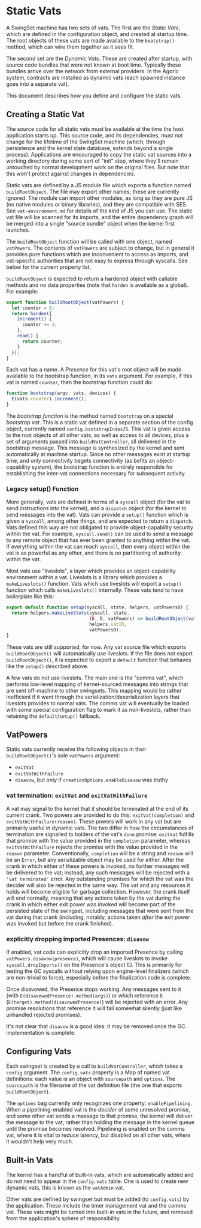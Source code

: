 # Static Vats

A SwingSet machine has two sets of vats. The first are the *Static Vats*, which are defined in the configuration object, and created at startup time. The root objects of these vats are made available to the `bootstrap()` method, which can wire them together as it sees fit.

The second set are the *Dynamic Vats*. These are created after startup, with source code bundles that were not known at boot time. Typically these bundles arrive over the network from external providers. In the Agoric system, contracts are installed as dynamic vats (each spawned instance goes into a separate vat).

This document describes how you define and configure the static vats.

## Creating a Static Vat

The source code for all static vats must be available at the time the host application starts up. This source code, and its dependencies, must not change for the lifetime of the SwingSet machine (which, through persistence and the kernel state database, extends beyond a single process). Applications are encouraged to copy the static vat sources into a working directory during some sort of "init" step, where they'll remain untouched by normal development work on the original files. But note that this won't protect against changes in dependencies.

Static vats are defined by a JS module file which exports a function named `buildRootObject`. The file may export other names; these are currently ignored. The module can import other modules, as long as they are pure JS (no native modules or binary libraries), and they are compatible with SES. See `vat-environment.md` for details of the kind of JS you can use. The static vat file will be scanned for its imports, and the entire dependency graph will be merged into a single "source bundle" object when the kernel first launches.

The `buildRootObject` function will be called with one object, named `vatPowers`. The contents of `vatPowers` are subject to change, but in general it provides pure functions which are inconvenient to access as imports, and vat-specific authorities that are not easy to express through syscalls. See below for the current property list.

`buildRootObject` is expected to return a hardened object with callable methods and no data properties (note that `harden` is available as a global). For example:

```js
export function buildRootObject(vatPowers) {
  let counter = 0;
  return harden({
    increment() {
      counter += 1;
    },
    read() {
      return counter;
    }
  });
}
```

Each vat has a name. A *Presence* for this vat's root object will be made available to the bootstrap function, in its `vats` argument. For example, if this vat is named `counter`, then the bootstrap function could do:

```js
function bootstrap(argv, vats, devices) {
  E(vats.counter).increment();
}
```

The *bootstrap function* is the method named `bootstrap` on a special *bootstrap vat*. This is a static vat defined in a separate section of the config object, currently named `config.bootstrapIndexJS`. This vat is given access to the root objects of all other vats, as well as access to all devices, plus a set of arguments passed into `buildVatController`, all delivered in the bootstrap message. This message is synthesized by the kernel and sent automatically at machine startup. Since no other messages exist at startup time, and only connectivity begets connectivity (as befits an object-capability system), the bootstrap function is entirely responsible for establishing the inter-vat connections necessary for subsequent activity.

### Legacy setup() Function

More generally, vats are defined in terms of a `syscall` object (for the vat to send instructions into the kernel), and a `dispatch` object (for the kernel to send messages into the vat). Vats can provide a `setup()` function which is given a `syscall`, among other things, and are expected to return a `dispatch`. Vats defined this way are not obligated to provide object-capability security within the vat. For example, `syscall.send()` can be used to send a message to any remote object that has ever been granted to anything within the vat. If everything within the vat can reach `syscall`, then every object within the vat is as powerful as any other, and there is no partitioning of authority within the vat.

Most vats use "liveslots", a layer which provides an object-capability environment within a vat. Liveslots is a library which provides a `makeLiveslots()` function. Vats which use liveslots will export a `setup()` function which calls `makeLiveslots()` internally. These vats tend to have boilerplate like this:

```js
export default function setup(syscall, state, helpers, vatPowers0) {
  return helpers.makeLiveSlots(syscall, state,
                               (E, D, vatPowers) => buildRootObject(vatPowers),
                               helpers.vatID,
                               vatPowers0);
}
```

These vats are still supported, for now. Any vat source file which exports `buildRootObject()` will automatically use liveslots. If the file does *not* export `buildRootObject()`, it is expected to export a `default` function that behaves like the `setup()` described above.

A few vats do not use liveslots. The main one is the "comms vat", which performs low-level mapping of kernel-sourced messages into strings that are sent off-machine to other swingsets. This mapping would be rather inefficient if it went through the serialization/deserialization layers that liveslots provides to normal vats. The comms vat will eventually be loaded with some special configuration flag to mark it as non-liveslots, rather than retaining the `default`/`setup()` fallback.

## VatPowers

Static vats currently receive the following objects in their `buildRootObject()`'s sole `vatPowers` argument:

* `exitVat`
* `exitVatWithFailure`
* `disavow`, but only if `creationOptions.enableDisavow` was truthy

### vat termination: `exitVat` and `exitVatWithFailure`

A vat may signal to the kernel that it should be terminated at the end of its current crank.  Two powers are provided to do this: `exitVat(completion)` and `exitVatWithFailure(reason)`.  These powers will work in any vat but are primarily useful in dynamic vats.  The two differ in how the circumstances of termination are signalled to holders of the vat's `done` promise: `exitVat` fulfills that promise with the value provided in the `completion` parameter, whereas `exitVatWithFailure` rejects the promise with the value provided in the `reason` parameter.  Conventionally, `completion` will be a string and `reason` will be an `Error`, but any serializable object may be used for either.  After the crank in which either of these powers is invoked, no further messages will be delivered to the vat; instead, any such messages will be rejected with a `'vat terminated'` error.  Any outstanding promises for which the vat was the decider will also be rejected in the same way.  The vat and any resources it holds will become eligible for garbage collection.  However, the crank itself will end normally, meaning that any actions taken by the vat during the crank in which either exit power was invoked will become part of the persisted state of the swingset, including messages that were sent from the vat during that crank (including, notably, actions taken _after_ the exit power was invoked but before the crank finished).

### explicitly dropping imported Presences: `disavow`

If enabled, vat code can explicitly drop an imported Presence by calling `vatPowers.disavow(presence)`, which will cause liveslots to invoke `syscall.dropImports()` on the Presence's object ID. This is primarily for testing the GC syscalls without relying upon engine-level finalizers (which are non-trivial to force), especially before the finalization code is complete.

Once disavowed, the Presence stops working. Any messages sent to it (with `E(disavowedPresence).method(args)`) or which reference it (`E(target).method(disavowedPresence)`) will be rejected with an error. Any promise resolutions that reference it will fail somewhat silently (just like unhandled rejected promises).

It's not clear that `disavow` is a good idea: it may be removed once the GC implementation is complete.

## Configuring Vats

Each swingset is created by a call to `buildVatController`, which takes a `config` argument. The `config.vats` property is a Map of named vat definitions: each value is an object with `sourcepath` and `options`. The `sourcepath` is the filename of the vat definition file (the one that exports `buildRootObject`).

The `options` bag currently only recognizes one property: `enablePipelining`. When a pipelining-enabled vat is the *decider* of some unresolved promise, and some other vat sends a message to that promise, the kernel will deliver the message to the vat, rather than holding the message in the kernel queue until the promise becomes resolved. Pipelining is enabled on the comms vat, where it is vital to reduce latency, but disabled on all other vats, where it wouldn't help very much.

## Built-in Vats

The kernel has a handful of built-in vats, which are automatically added and do not need to appear in the `config.vats` table. One is used to create new dynamic vats, this is known as the `vatAdmin` vat.

Other vats are defined by swingset but must be added (to `config.vats`) by the application. These include the timer management vat and the comms vat. These vats might be turned into built-in vats in the future, and removed from the application's sphere of responsibility.
